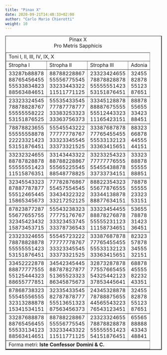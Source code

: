 ```yaml
---
title: "Pinax X"
date: 2020-09-21T14:48:33+02:00
author: "Carlo Mario Chierotti"
weight: 10
---
```


<table border="2" cellpadding="2">
    <caption>Pinax X <br>Pro Metris Sapphicis </caption>
    <tr>
        <td colspan="4">Toni I, II, III, IV, IX, X </td>
    </tr>
    <tr>
        <td>Stropha I </td>
        <td>Stropha II </td>
        <td>Stropha III </td>
        <td>Adonia </td>
    </tr>
    <tr>
        <td>33287b88878<br>88765456455<br>55533834823<br>88563484651</td>
        <td>88788228867<br>55556775545<br>33233443322<br>11511771125</td>
        <td>23323424655<br>78878828878<br>55555551423<br>53151876451</td>
        <td>32455<br>82878<br>55123<br>87651</td>
    </tr>
    <tr>
        <td>23323324545<br>78878828767<br>55555558222<br>53151876525</td>
        <td>55535433545<br>77787778777<br>33383253323<br>33363756373</td>
        <td>33345128878<br>88887675555<br>55512443323<br>11165423151</td>
        <td>88878<br>55655<br>33423<br>88451</td>
    </tr>
    <tr>
        <td>78878823655<br>55555558878<br>22223321423<br>53151876451</td>
        <td>55545543222<br>77777778767<br>33323345545<br>33373321525</td>
        <td>33387687878<br>77765455455<br>55533132123<br>33363415651</td>
        <td>88323<br>66878<br>44555<br>44151</td>
    </tr>
    <tr>
        <td>33232324655<br>88787828878<br>55555551423<br>11515876351</td>
        <td>33143443322<br>88788228867<br>55565225545<br>88548778825</td>
        <td>33233254323<br>77777776555<br>55455438878<br>33733734151</td>
        <td>33323<br>88878<br>55555<br>88851</td>
    </tr>
    <tr>
        <td>32345543323<br>87887787877<br>55512465445<br>15865345673</td>
        <td>77782876867<br>55457554545<br>33434322322<br>33217252125</td>
        <td>88822354323<br>55677876555<br>33344138878<br>88877634151</td>
        <td>78878<br>55555<br>23323<br>53151</td>
    </tr>
    <tr>
        <td>87823877287<br>55677655755<br>32345423432<br>15873453715</td>
        <td>55543238323<br>77775176767<br>33323453745<br>33378736543</td>
        <td>33323454455<br>88878276878<br>55555231123<br>11158734651</td>
        <td>53655<br>78878<br>31423<br>36451</td>
    </tr>
    <tr>
        <td>23323324655<br>78878828878<br>55555551423<br>53151876451</td>
        <td>55545723222<br>77777778767<br>33323345545<br>33373321525</td>
        <td>33387687878<br>77765455455<br>55533132123<br>33363415651</td>
        <td>82323<br>57878<br>34555<br>32151</td>
    </tr>
    <tr>
        <td>33452222878<br>88877777555<br>55125444323<br>88655777851</td>
        <td>34542345445<br>88787827877<br>51365523323<br>86345875673</td>
        <td>32873287878<br>77557665455<br>54325442123<br>37853445641</td>
        <td>68878<br>45555<br>82232<br>43351</td>
    </tr>
    <tr>
        <td>87868738323<br>55545556555<br>32313288878<br>15341534151</td>
        <td>32335433545<br>82787878777<br>55513651323<br>87563456373</td>
        <td>24345328878<br>78788875655<br>44565543223<br>76543123451</td>
        <td>32455<br>82878<br>55123<br>87651</td>
    </tr>
    <tr>
        <td>33287688878<br>88765456455<br>55533134123<br>88563414651</td>
        <td>88788228867<br>55556775545<br>33233443322<br>11511771125</td>
        <td>23323324655<br>78878828878<br>55555551423<br>54151876451</td>
        <td>65565<br>88888<br>43343<br>48841</td>
    </tr>
    <tr>
        <td colspan="4">Forma metri: <strong>Iste Confessor Domini &amp; C.</strong> </td>
    </tr>
</table>
